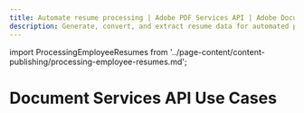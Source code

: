 ```yaml
---
title: Automate resume processing | Adobe PDF Services API | Adobe Document Services
description: Generate, convert, and extract resume data for automated processing with Adobe Document Services. Our PDF Services API helps you create, convert, OCR PDFs and more. Free 6-month trial. Learn more today.
---
```


import ProcessingEmployeeResumes from '../page-content/content-publishing/processing-employee-resumes.md';


<Hero slots="heading" variant="fullwidth" theme="dark"  customLayout className="herobgImage" />

# Document Services API Use Cases


<MenuWrapperComponent  slots="content"  repeat="1" theme="lightest"/>

<ProcessingEmployeeResumes />
